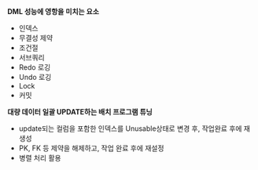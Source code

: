 **DML 성능에 영항을 미치는 요소**

- 인덱스
- 무결성 제약
- 조건절
- 서브쿼리
- Redo 로깅
- Undo 로깅
- Lock
- 커밋

**대량 데이터 일괄 UPDATE하는 배치 프로그램 튜닝**

- update되는 컬럼을 포함한 인덱스를 Unusable상태로 변경 후, 작업완료 후에 재생성
- PK, FK 등 제약을 해제하고, 작업 완료 후에 재설정
- 병렬 처리 활용